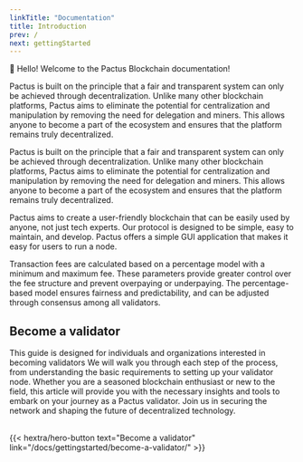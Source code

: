 ```yaml
---
linkTitle: "Documentation"
title: Introduction
prev: /
next: gettingStarted
---
```


👋 Hello! Welcome to the Pactus Blockchain documentation!

Pactus is built on the principle that a fair and transparent system can only be achieved through decentralization. Unlike many other blockchain platforms, Pactus aims to eliminate the potential for centralization and manipulation by removing the need for delegation and miners. This allows anyone to become a part of the ecosystem and ensures that the platform remains truly decentralized.

Pactus is built on the principle that a fair and transparent system can only be achieved through decentralization. Unlike many other blockchain platforms, Pactus aims to eliminate the potential for centralization and manipulation by removing the need for delegation and miners. This allows anyone to become a part of the ecosystem and ensures that the platform remains truly decentralized.

Pactus aims to create a user-friendly blockchain that can be easily used by anyone, not just tech experts. Our protocol is designed to be simple, easy to maintain, and develop. Pactus offers a simple GUI application that makes it easy for users to run a node.

Transaction fees are calculated based on a percentage model with a minimum and maximum fee. These parameters provide greater control over the fee structure and prevent overpaying or underpaying. The percentage-based model ensures fairness and predictability, and can be adjusted through consensus among all validators.

## Become a validator

This guide is designed for individuals and organizations interested in becoming validators
 We will walk you through each step of the process, from understanding the basic requirements
 to setting up your validator node. Whether you are a seasoned blockchain enthusiast or new to
 the field, this article will provide you with the necessary insights and tools to embark on your
 journey as a Pactus validator. Join us in securing the network and shaping the future of decentralized technology.

</br>
{{< hextra/hero-button text="Become a validator" link="/docs/gettingstarted/become-a-validator/" >}}
